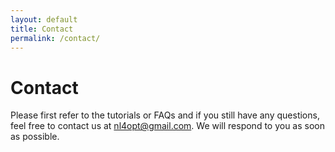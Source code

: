 ```yaml
---
layout: default
title: Contact
permalink: /contact/
---
```


# Contact

Please first refer to the tutorials or FAQs and if you still have any questions, feel free to contact us at [nl4opt@gmail.com](mailto:nl4opt@gmail.com). We will respond to you as soon as possible.

